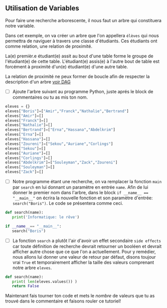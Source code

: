 ## Utilisation de Variables

Pour faire une recherche arborescente, il nous faut un arbre qui constituera notre variable.

Dans cet exemple, on va créer un arbre que l'on appellera `élèves` qui nous permettra de naviguer à travers une classe d'étudiants. Ces étudiants ont comme relation, une relation de proximité.

La(e) premièr.e étudiant(e) assit au bout d'une table forme le groupe de l'étudiant(e) de cette table. L'étudiant(e) assis(e) à l'autre bout de table est forcément à proximité d'un(e) étudiant(e) d'une autre table.

La relation de proximité ne peux former de boucle afin de respecter la description d'un arbre [voir DAG](https://en.wikipedia.org/wiki/Directed_acyclic_graph)

- [ ] Ajoute l'arbre suivant au programme Python, juste aprés le block de commentaires ou tu as mis ton nom.

```python
eleves = {}
eleves["Boris"]=["Amir","Franck","Nathalie","Bertrand"]
eleves["Amir"]=[]
eleves["Franck"]=[]
eleves["Nathalie"]=[]
eleves["Bertrand"]=["Erna","Hassana","Abdelkrim"]
eleves["Erna"]=[]
eleves["Hassana"]=[]
eleves["Zoureni"]=["Sekou","Auriane","Corlings"]
eleves["Sekou"]=[]
eleves["Auriane"]=[]
eleves["Corlings"]=[]
eleves["Abdelkrim"]=["Souleyman","Zack","Zoureni"]
eleves["Souleyman"]=[]
eleves["Zack"]=[]
```

- [ ] Notre programme étant une recherche, on va remplacer la fonction `main` par `search` en lui donnant un paramètre en entrée `name`. Afin de lui donner le premier nom dans l'arbre, dans le block `if __name__ == "__main__"` on écrira la nouvelle fonction et son paramètre d'entrée: `search("Boris")`. Le code se présentera comme ceci.

```python
def search(name):
   print('Informatique: le rêve')

if __name__== "__main__":
   search("Boris")
```

- [ ] La fonction `search` a plutôt l'air d'avoir un effet secondaire `side effects` car toute définition de recherche devrait retourner un booléen et devrait afficher autre chose que ce que l'on a actuellement. Pour y remédier, nous allons lui donner une valeur de retour par défaut, disons toujour vrai `True` et temporairement afficher la taille des valeurs comprenant notre arbre `eleves`.

```python
def search(name):
   print( len(eleves.values()) )
   return False
```

Maintenant fais tourner ton code et mets le *nombre* de valeurs que tu as trouvé dans le commentaire et faisons rouler ce tutoriel!
